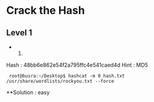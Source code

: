 # Crack the Hash 

## Level 1

* 1. 
Hash : 48bb6e862e54f2a795ffc4e541caed4d
Hint : MD5

``` root@busra:~/Desktop$ hashcat -m 0 hash.txt /usr/share/wordlists/rockyou.txt --force```

**Solution : easy

